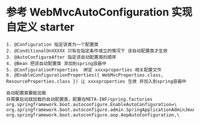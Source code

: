 #  参考 WebMvcAutoConfiguration   实现自定义 starter

    1. @Configuration 指定该类为一个配置类
    2. @ConditionalOnXXXXX 只有在指定条件成立的情况下 该自动配置类才生效
    3. @AutoConfigureAfter 指定该自动配置类的顺序
    4. @Bean 把该自动配置类 添加到spring容器中
    5. @ConfigurationProperties  绑定 xxxxproperties 相关配置文件
    6. @EnableConfigurationProperties({ WebMvcProperties.class, ResourceProperties.class }) 让 xxxxproperties 生效 并加入到spring容器中

    自动配置类要能加载
    将需要启动就加载的自动配置类，配置在META-INF/spring.factories
    org.springframework.boot.autoconfigure.EnableAutoConfiguration=\
    org.springframework.boot.autoconfigure.admin.SpringApplicationAdminJmxAutoConfiguration,\
    org.springframework.boot.autoconfigure.aop.AopAutoConfiguration,\